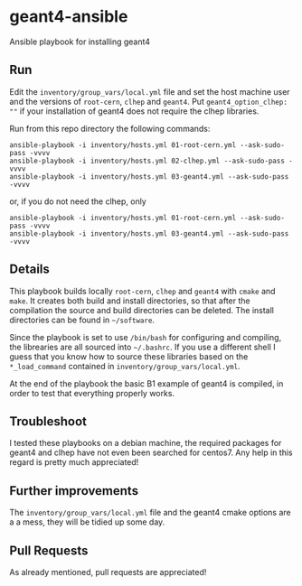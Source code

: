 # geant4-ansible
Ansible playbook for installing geant4

## Run

Edit the `inventory/group_vars/local.yml` file and set the host machine user and
the versions of `root-cern`, `clhep` and `geant4`. Put `geant4_option_clhep: ""` if
your installation of geant4 does not require the clhep libraries.

Run from this repo directory the following commands:

    ansible-playbook -i inventory/hosts.yml 01-root-cern.yml --ask-sudo-pass -vvvv
    ansible-playbook -i inventory/hosts.yml 02-clhep.yml --ask-sudo-pass -vvvv
    ansible-playbook -i inventory/hosts.yml 03-geant4.yml --ask-sudo-pass -vvvv

or, if you do not need the clhep, only

    ansible-playbook -i inventory/hosts.yml 01-root-cern.yml --ask-sudo-pass -vvvv
    ansible-playbook -i inventory/hosts.yml 03-geant4.yml --ask-sudo-pass -vvvv

## Details

This playbook builds locally `root-cern`, `clhep` and `geant4` with `cmake` and
`make`. It creates both build and install directories, so that after the
compilation the source and build directories can be deleted.
The install directories can be found in `~/software`.

Since the playbook is set to use `/bin/bash` for configuring and compiling,
the librearies are all sourced into `~/.bashrc`. If you use a different shell
I guess that you know how to source these libraries based on the
`*_load_command` contained in `inventory/group_vars/local.yml`.

At the end of the playbook the basic B1 example of geant4 is compiled, in
order to test that everything properly works.

## Troubleshoot

I tested these playbooks on a debian machine, the required packages for geant4
and clhep have not even been searched for centos7. Any help in this regard is
pretty much appreciated!

## Further improvements

The `inventory/group_vars/local.yml` file and the geant4 cmake options are a
a mess, they will be tidied up some day.

## Pull Requests

As already mentioned, pull requests are appreciated!
